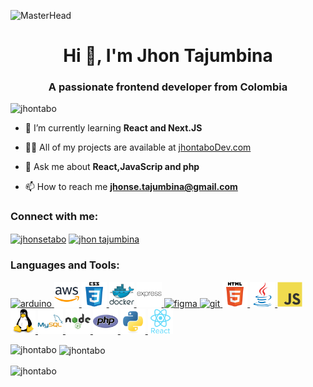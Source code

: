 ![MasterHead](https://www.notion.so/image/https%3A%2F%2Fi.pinimg.com%2Foriginals%2F02%2F01%2F1e%2F02011ec8554277b8c70bf22fb192123c.gif?table=block&id=e5c6c580-19e7-48fd-8a47-eac9eb4c899a&spaceId=a085380f-e1e4-4f25-97a9-4f28f7cacee2&userId=fe75dd06-4eeb-4aec-8132-b18c38900422&cache=v2)

<h1 align="center">Hi 👋, I'm Jhon Tajumbina</h1>  
<h3 align="center">A passionate frontend developer from Colombia</h3>  
  
<p align="left"> <img src="https://komarev.com/ghpvc/?username=jhontabo&label=Profile%20views&color=0e75b6&style=flat" alt="jhontabo" /> </p>  
  
- 🌱 I’m currently learning **React and Next.JS**  
  
- 👨‍💻 All of my projects are available at [jhontaboDev.com](jhontaboDev.com)  
  
- 💬 Ask me about **React,JavaScrip and php**  
  
- 📫 How to reach me **jhonse.tajumbina@gmail.com**  
  
<h3 align="left">Connect with me:</h3>  
<p align="left">  
<a href="https://twitter.com/jhonsetabo" target="blank"><img align="center" src="https://raw.githubusercontent.com/rahuldkjain/github-profile-readme-generator/master/src/images/icons/Social/twitter.svg" alt="jhonsetabo" height="30" width="40" /></a>  
<a href="https://linkedin.com/in/jhon tajumbina" target="blank"><img align="center" src="https://raw.githubusercontent.com/rahuldkjain/github-profile-readme-generator/master/src/images/icons/Social/linked-in-alt.svg" alt="jhon tajumbina" height="30" width="40" /></a>
</p>

  
<h3 align="left">Languages and Tools:</h3>  
<p align="left"> <a href="https://www.arduino.cc/" target="_blank" rel="noreferrer"> <img src="https://cdn.worldvectorlogo.com/logos/arduino-1.svg" alt="arduino" width="40" height="40"/> </a> <a href="https://aws.amazon.com" target="_blank" rel="noreferrer"> <img src="https://raw.githubusercontent.com/devicons/devicon/master/icons/amazonwebservices/amazonwebservices-original-wordmark.svg" alt="aws" width="40" height="40"/> </a>  <a href="https://www.w3schools.com/css/" target="_blank" rel="noreferrer"> <img src="https://raw.githubusercontent.com/devicons/devicon/master/icons/css3/css3-original-wordmark.svg" alt="css3" width="40" height="40"/> </a> <a href="https://www.docker.com/" target="_blank" rel="noreferrer"> <img src="https://raw.githubusercontent.com/devicons/devicon/master/icons/docker/docker-original-wordmark.svg" alt="docker" width="40" height="40"/> </a> <a href="https://expressjs.com" target="_blank" rel="noreferrer"> <img src="https://raw.githubusercontent.com/devicons/devicon/master/icons/express/express-original-wordmark.svg" alt="express" width="40" height="40"/> </a> <a href="https://www.figma.com/" target="_blank" rel="noreferrer"> <img src="https://www.vectorlogo.zone/logos/figma/figma-icon.svg" alt="figma" width="40" height="40"/> </a> <a href="https://git-scm.com/" target="_blank" rel="noreferrer"> <img src="https://www.vectorlogo.zone/logos/git-scm/git-scm-icon.svg" alt="git" width="40" height="40"/> </a> <a href="https://www.w3.org/html/" target="_blank" rel="noreferrer"> <img src="https://raw.githubusercontent.com/devicons/devicon/master/icons/html5/html5-original-wordmark.svg" alt="html5" width="40" height="40"/> </a> <a href="https://www.java.com" target="_blank" rel="noreferrer"> <img src="https://raw.githubusercontent.com/devicons/devicon/master/icons/java/java-original.svg" alt="java" width="40" height="40"/> </a> <a href="https://developer.mozilla.org/en-US/docs/Web/JavaScript" target="_blank" rel="noreferrer"> <img src="https://raw.githubusercontent.com/devicons/devicon/master/icons/javascript/javascript-original.svg" alt="javascript" width="40" height="40"/> </a> <a href="https://www.linux.org/" target="_blank" rel="noreferrer"> <img src="https://raw.githubusercontent.com/devicons/devicon/master/icons/linux/linux-original.svg" alt="linux" width="40" height="40"/> </a> <a href="https://www.mysql.com/" target="_blank" rel="noreferrer"> <img src="https://raw.githubusercontent.com/devicons/devicon/master/icons/mysql/mysql-original-wordmark.svg" alt="mysql" width="40" height="40"/> </a> <a href="https://nodejs.org" target="_blank" rel="noreferrer"> <img src="https://raw.githubusercontent.com/devicons/devicon/master/icons/nodejs/nodejs-original-wordmark.svg" alt="nodejs" width="40" height="40"/> </a> <a href="https://www.php.net" target="_blank" rel="noreferrer"> <img src="https://raw.githubusercontent.com/devicons/devicon/master/icons/php/php-original.svg" alt="php" width="40" height="40"/> </a> <a href="https://www.python.org" target="_blank" rel="noreferrer"> <img src="https://raw.githubusercontent.com/devicons/devicon/master/icons/python/python-original.svg" alt="python" width="40" height="40"/> </a> <a href="https://reactjs.org/" target="_blank" rel="noreferrer"> <img src="https://raw.githubusercontent.com/devicons/devicon/master/icons/react/react-original-wordmark.svg" alt="react" width="40" height="40"/> </a> </p>  
  
<p><img align="left" src="https://github-readme-stats.vercel.app/api/top-langs?username=jhontabo&show_icons=true&locale=en&layout=compact" alt="jhontabo" /></p>  

  
<p>&nbsp;<img align="center" src="https://github-readme-stats.vercel.app/api?username=jhontabo&show_icons=true&locale=en" alt="jhontabo" /></p>  

  
<p><img align="center" src="https://github-readme-streak-stats.herokuapp.com/?user=jhontabo&" alt="jhontabo" /></p>
